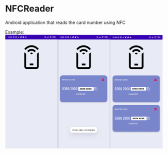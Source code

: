 # NFCReader
 Android application that reads the card number using NFC
 
 Example:
![alt text](https://github.com/BednovAV/NFCReader/blob/main/example.png)
